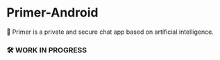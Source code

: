# Primer-Android
💬 Primer is a private and secure chat app based on artificial intelligence.
### 🛠️ WORK IN PROGRESS
